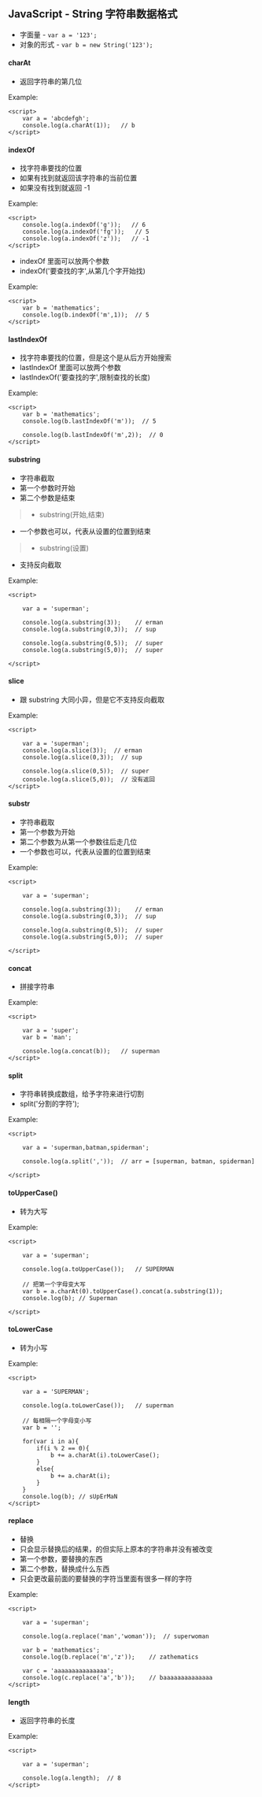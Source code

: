 ## JavaScript - String 字符串数据格式
+ 字面量 - ```var a = '123';```
+ 对象的形式 - ```var b = new String('123');```

#### charAt
+ 返回字符串的第几位

Example:
```
<script>
    var a = 'abcdefgh';
    console.log(a.charAt(1));   // b
</script>
```


#### indexOf
+ 找字符串要找的位置
+ 如果有找到就返回该字符串的当前位置
+ 如果没有找到就返回 -1

Example:
```
<script>
    console.log(a.indexOf('g'));   // 6
    console.log(a.indexOf('fg'));   // 5
    console.log(a.indexOf('z'));   // -1
</script>
```

+ indexOf 里面可以放两个参数
+ indexOf('要查找的字',从第几个字开始找)

Example:
```
<script>
    var b = 'mathematics';
    console.log(b.indexOf('m',1));  // 5
</script>
```


#### lastIndexOf
+ 找字符串要找的位置，但是这个是从后方开始搜索
+ lastIndexOf 里面可以放两个参数
+ lastIndexOf('要查找的字',限制查找的长度)

Example:
```
<script>
    var b = 'mathematics';
    console.log(b.lastIndexOf('m'));  // 5

    console.log(b.lastIndexOf('m',2));  // 0
</script>
```


#### substring
+ 字符串截取
+ 第一个参数时开始
+ 第二个参数是结束
> + substring(开始,结束)
+ 一个参数也可以，代表从设置的位置到结束
> + substring(设置)
+ 支持反向截取

Example:
```
<script>

    var a = 'superman';

    console.log(a.substring(3));    // erman
    console.log(a.substring(0,3));  // sup

    console.log(a.substring(0,5));  // super
    console.log(a.substring(5,0));  // super

</script>
```

#### slice
+ 跟 substring 大同小异，但是它不支持反向截取

Example:
```
<script>

    var a = 'superman';
    console.log(a.slice(3));  // erman
    console.log(a.slice(0,3));  // sup

    console.log(a.slice(0,5));  // super
    console.log(a.slice(5,0));  // 没有返回
</script>
```

#### substr
+ 字符串截取
+ 第一个参数为开始
+ 第二个参数为从第一个参数往后走几位
+ 一个参数也可以，代表从设置的位置到结束

Example:
```
<script>

    var a = 'superman';

    console.log(a.substring(3));    // erman
    console.log(a.substring(0,3));  // sup

    console.log(a.substring(0,5));  // super
    console.log(a.substring(5,0));  // super

</script>
```

#### concat
+ 拼接字符串

Example:
```
<script>

    var a = 'super';
    var b = 'man';

    console.log(a.concat(b));   // superman
</script>
```

#### split
+ 字符串转换成数组，给予字符来进行切割
+ split('分割的字符');

Example:
```
<script>

    var a = 'superman,batman,spiderman';

    console.log(a.split(','));  // arr = [superman, batman, spiderman]

</script>
```

#### toUpperCase()
+ 转为大写

Example:
```
<script>

    var a = 'superman';

    console.log(a.toUpperCase());   // SUPERMAN

    // 把第一个字母变大写
    var b = a.charAt(0).toUpperCase().concat(a.substring(1));
    console.log(b); // Superman
    
</script>
```

#### toLowerCase
+ 转为小写

Example:
```
<script>

    var a = 'SUPERMAN';

    console.log(a.toLowerCase());   // superman

    // 每相隔一个字母变小写
    var b = '';

    for(var i in a){
        if(i % 2 == 0){
            b += a.charAt(i).toLowerCase();
        }
        else{
            b += a.charAt(i);
        }
    } 
    console.log(b); // sUpErMaN
</script>
```

#### replace
+ 替换
+ 只会显示替换后的结果，的但实际上原本的字符串并没有被改变
+ 第一个参数，要替换的东西
+ 第二个参数，替换成什么东西
+ 只会更改最前面的要替换的字符当里面有很多一样的字符

Example:
```
<script>

    var a = 'superman';

    console.log(a.replace('man','woman'));  // superwoman

    var b = 'mathematics';
    console.log(b.replace('m','z'));    // zathematics
    
    var c = 'aaaaaaaaaaaaaaa';
    console.log(c.replace('a','b'));    // baaaaaaaaaaaaaa
</script>
```

#### length
+ 返回字符串的长度

Example:
```
<script>

    var a = 'superman';

    console.log(a.length);  // 8
</script>
```






